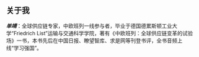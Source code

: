 ## 关于我
**_单靖_**：全球供应链专家，中欧班列一线参与者，毕业于德国德累斯顿工业大学“Friedrich List”运输与交通科学学院，著有《中欧班列：全球供应链变革的试验场》一书，本书先后在中国日报、瞭望智库、求是网等刊登书评，全书音频上线“学习强国”。

